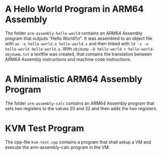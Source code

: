 # A Hello World Program in ARM64 Assembly

The folder `arm-assembly-hello-world` contains an ARM64 Assembly program that outputs "Hello World!\n". It was assembled to an object file with `as -o hello-world.o hello-world.s` and then linked with `ld -s -o hello-world hello-world.o`.
With `objdump -D hello-world > hello-world-objdump.txt` a textfile was created, that contains the translation between ARM64 Assembly instructions and machine code instructions.


# A Minimalistic ARM64 Assembly Program

The folder `arm-assembly-calc` contains an ARM64 Assembly program that sets two registers to the values 20 and 22 and then adds the two registers.


# KVM Test Program

The cpp-file `kvm-test.cpp` contains a program that shall setup a VM and execute the arm-assembly-calc program in the VM.
